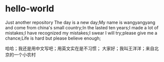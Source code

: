 # hello-world
Just another repository
The day is a new day;My name is wangyangyang and come from china's small country;In the lasted ten years;I made a lot of mistakes;I have recognized my mistakes;I swear I will try;please give me a chance;Life is hard but please believe enough;

哈哈；我还是用中文写吧；用英文实在是不习惯；
大家好；我叫王洋洋；来自北京的一个小农村

